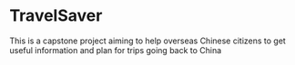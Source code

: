 # TravelSaver
This is a capstone project aiming to help overseas Chinese citizens to get useful information and plan for trips going back to China
